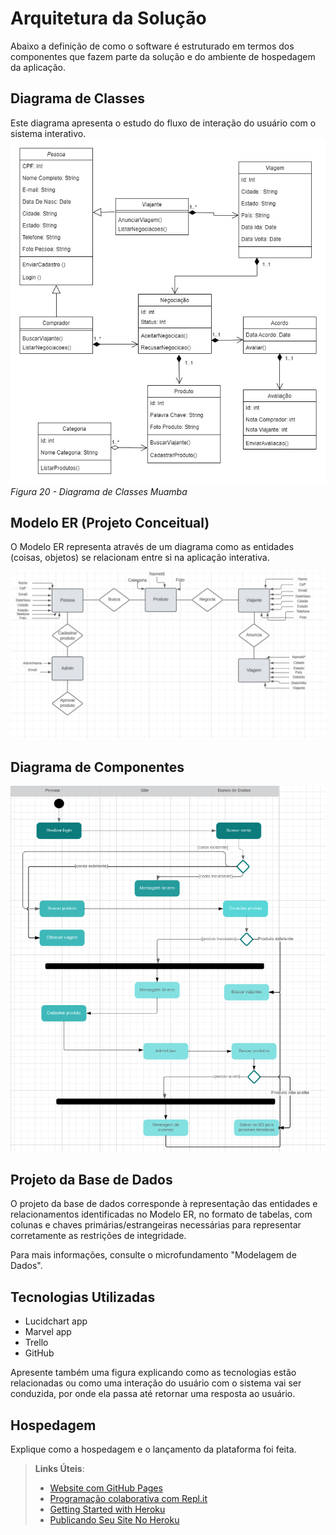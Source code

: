 # Arquitetura da Solução

Abaixo a definição de como o software é estruturado em termos dos componentes que fazem parte da solução e do ambiente de hospedagem da aplicação.

## Diagrama de Classes

Este diagrama apresenta o estudo do fluxo de interação do usuário com o sistema interativo. 
![Diagrama de Classes](img/Diagrama_de_Classes_Muamba.jpg)
<br/>*Figura 20 - Diagrama de Classes Muamba*


## Modelo ER (Projeto Conceitual)

O Modelo ER representa através de um diagrama como as entidades (coisas, objetos) se relacionam entre si na aplicação interativa.

![Modelo de Entidade de Relacionamento](img/diagramaderelacionamento.png)

## Diagrama de Componentes

![Diagrama de Componentes](img/diagramadecomponentes.png)

## Projeto da Base de Dados

O projeto da base de dados corresponde à representação das entidades e relacionamentos identificadas no Modelo ER, no formato de tabelas, com colunas e chaves primárias/estrangeiras necessárias para representar corretamente as restrições de integridade.
 
Para mais informações, consulte o microfundamento "Modelagem de Dados".

## Tecnologias Utilizadas

- Lucidchart app
- Marvel app
- Trello
- GitHub
  
Apresente também uma figura explicando como as tecnologias estão relacionadas ou como uma interação do usuário com o sistema vai ser conduzida, por onde ela passa até retornar uma resposta ao usuário.

## Hospedagem

Explique como a hospedagem e o lançamento da plataforma foi feita.

> **Links Úteis**:
>
> - [Website com GitHub Pages](https://pages.github.com/)
> - [Programação colaborativa com Repl.it](https://repl.it/)
> - [Getting Started with Heroku](https://devcenter.heroku.com/start)
> - [Publicando Seu Site No Heroku](http://pythonclub.com.br/publicando-seu-hello-world-no-heroku.html)
